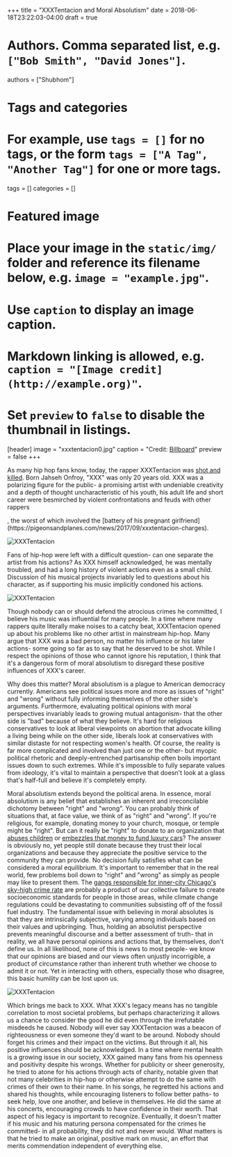 +++
title = "XXXTentacion and Moral Absolutism"
date = 2018-06-18T23:22:03-04:00
draft = true


# Authors. Comma separated list, e.g. `["Bob Smith", "David Jones"]`.
authors = ["Shubhom"]

# Tags and categories
# For example, use `tags = []` for no tags, or the form `tags = ["A Tag", "Another Tag"]` for one or more tags.
tags = []
categories = []

# Featured image
# Place your image in the `static/img/` folder and reference its filename below, e.g. `image = "example.jpg"`.
# Use `caption` to display an image caption.
#   Markdown linking is allowed, e.g. `caption = "[Image credit](http://example.org)"`.
# Set `preview` to `false` to disable the thumbnail in listings.
[header]
image = "xxxtentacion0.jpg"
caption = "Credit: [Billboard](https://www.billboard.com/files/media/xxxtentacion-press-photo-bw-2018-billboard-1548.jpg)"
preview = false
+++


As many hip hop fans know, today, the rapper XXXTentacion was [shot and killed](https://www.cosmopolitan.com/entertainment/celebs/a21605295/rapper-xxxtentacion-shot-at-20/). Born Jahseh Onfroy, "XXX" was only 20 years old. XXX was a polarizing figure for the public- a promising artist with undeniable creativity and a depth of thought uncharacteristic of his youth, his adult life and short career were besmirched by violent confrontations and feuds with other rappers
<!--more-->, the worst of which involved the [battery of his pregnant girlfriend](https://pigeonsandplanes.com/news/2017/09/xxxtentacion-charges).


![XXXTentacion](/img/xxxtentacion0.jpg)



Fans of hip-hop were left with a difficult question- can one separate the artist from his actions?  As XXX himself acknowledged, he was mentally troubled, and had a long history of violent actions even as a small child. Discussion of his musical projects invariably led to questions about his character, as if supporting his music implicitly condoned his actions.


![XXXTentacion](/img/xxxtentacion1.jpg)


Though nobody can or should defend the atrocious crimes he committed, I  believe his music was influential for many people. In a time where many rappers quite literally make noises to a  catchy beat, XXXTentacion opened up about his problems like no other artist in mainstream hip-hop.  Many argue that XXX was a bad person, no matter his influence or his later actions- some going so far as to say that he deserved to be  shot. While I respect the opinions of those who cannot ignore his reputation, I think that it's a dangerous form of moral absolutism to disregard these positive influences of XXX's career.


Why does this matter? Moral absolutism is a plague to American democracy currently. Americans see political issues more and more as issues of "right" and "wrong" without fully informing themselves of the other side's arguments. Furthermore, evaluating political opinions with moral perspectives invariably leads to growing mutual antagonism- that the other side is "bad" because of what they believe. It's hard for religious conservatives to look at liberal viewpoints on abortion that advocate killing a living being while on the other side, liberals look at conservatives with similar distaste for not respecting women's health.  Of course, the reality is far more complicated and involved than just one or the other- but  myopic political rhetoric and deeply-entrenched partisanship often boils important issues down to such extremes. While it's impossible to fully separate values from ideology, it's vital to maintain a perspective that doesn't look at a glass that's half-full and believe it's completely empty.


Moral absolutism extends beyond the political arena. In essence, moral absolutism is any belief that establishes an inherent and irreconcilable dichotomy between "right" and "wrong". You can probably think of  situations that, at face value, we think of as "right" and "wrong". If you're religious, for example, donating money to your church, mosque, or temple might be "right". But can it  really be  "right" to donate to an organization that [abuses children](https://www.bbc.com/news/world-44209971) or [embezzles that money to fund luxury cars](https://www.ajc.com/news/former-hindu-temple-georgia-leader-convicted-fraud/svacEkhoOXGUW8nF0yDWVK/)? The answer is obviously no, yet people still donate because they trust their local organizations and because they appreciate the positive service to the community they can provide. No decision fully satisfies what can be considered a moral equilibrium. It's important to remember that in the real world, few problems boil down to "right" and "wrong" as simply as people may like to present them. The [gangs responsible for inner-city Chicago's sky-high crime rate](http://www.chicagotribune.com/news/columnists/kass/ct-met-chicago-violence-kass-0509-story.html) are probably a product of our collective failure to create socioeconomic standards for people in those areas, while climate change regulations could be devastating to communities subsisting off of the fossil fuel industry.  The fundamental issue with believing in moral absolutes is that they are intrinsically subjective, varying among individuals based on their values and upbringing. Thus, holding an absolutist perspective prevents meaningful discourse and a better assessment of truth- that in reality, we all have personal opinions and actions that, by themselves, don't define us. In all likelihood, none of this is news to most people- we know that our opinions are biased and our views often unjustly incorrigible, a product of circumstance rather than inherent truth whether we choose to admit it or not. Yet in interacting with others, especially those who disagree, this basic humility can be lost upon us.


![XXXTentacion](/img/xxxtentacion2.jpg)



Which brings me back to XXX. What XXX's legacy means has no tangible correlation to most societal problems, but perhaps characterizing it allows us a chance to consider the good he did even through the irrefutable misdeeds he caused. Nobody will ever say XXXTentacion was a beacon of righteousness or even someone they'd want to be around. Nobody should forget his crimes and their impact on the victims. But through it all, his positive influences should be acknowledged. In a time where mental health is a growing issue in our society, XXX gained many fans from his openness and positivity despite his wrongs. Whether for publicity or sheer generosity, he tried to atone for his actions through acts of charity, notable given that not many celebrities in hip-hop or otherwise attempt to do the same with crimes of their own to their name. In his songs, he regretted his actions and shared his thoughts, while encouraging listeners to follow better paths- to seek help, love one another, and believe in themselves. He did the same at his concerts, encouraging crowds to have confidence in their worth. That aspect of his legacy is important to recognize. Eventually, it doesn't matter if his music and his maturing persona compensated for the crimes he committed- in all probability, they did not and never would. What matters is that he tried to make an original, positive mark on music, an effort that merits commendation independent of everything else.
